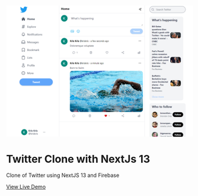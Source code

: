 ![screenshot of imdb clone](screenshots/twitter_clone_home.png)

# Twitter Clone with NextJs 13

Clone of Twitter using NextJS 13 and Firebase

[View Live Demo](https://twitterclone.kristoffriley.dev/)